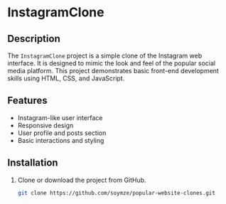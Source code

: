 # InstagramClone

## Description
The `InstagramClone` project is a simple clone of the Instagram web interface. It is designed to mimic the look and feel of the popular social media platform. This project demonstrates basic front-end development skills using HTML, CSS, and JavaScript.

## Features
- Instagram-like user interface
- Responsive design
- User profile and posts section
- Basic interactions and styling

## Installation
1. Clone or download the project from GitHub.
   ```bash
   git clone https://github.com/soymze/popular-website-clones.git
